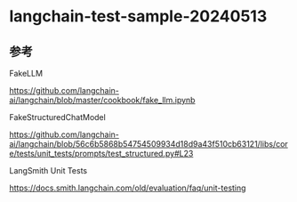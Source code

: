 # langchain-test-sample-20240513

## 参考

FakeLLM

https://github.com/langchain-ai/langchain/blob/master/cookbook/fake_llm.ipynb

FakeStructuredChatModel

https://github.com/langchain-ai/langchain/blob/56c6b5868b54754509934d18d9a43f510cb63121/libs/core/tests/unit_tests/prompts/test_structured.py#L23

LangSmith Unit Tests

https://docs.smith.langchain.com/old/evaluation/faq/unit-testing
